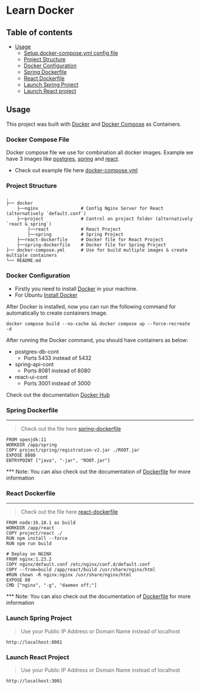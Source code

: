 # Learn Docker

## Table of contents

-   [Usage](#usage)
    -   [Setup docker-compose.yml config file](#docker-compose-file)
    -   [Project Structure](#project-structure)
    -   [Docker Configuration](#docker-configuration)
    -   [Spring Dockerfile](#spring-dockerfile)
    -   [React Dockerfile](#react-dockerfile)
    -   [Launch Spring Project](#launch-spring-project)
    -   [Launch React project](#launch-react-project)
  

## Usage

This project was built with [Docker](https://www.docker.com/) and [Docker Compose](https://docs.docker.com/compose/) as Containers.

### Docker Compose File

Docker compose file we use for combination all docker images. Example we have 3 images like [postgres](https://hub.docker.com/_/postgres), [spring](docker/spring-dockerfile) and [react](docker/react-dockerfile).

- Check out example file here [docker-compose.yml](docker-compose.yml)

### Project Structure
    .
    ├── docker
        ├──nginx                # Config Nginx Server for React (alternatively `default.conf`)
        ├──project              # Control on project folder (alternatively `react & spring`)
            ├──react            # React Project
            ├──spring           # Spring Project
        ├──react-dockerfile     # Docker file for React Project
        ├──spring-dockerfile    # Docker file for Spring Project
    ├── docker-compose.yml      # Use for build multiple images & create multiple containers
    └── README.md

### Docker Configuration

- Firstly you need to install [Docker](https://docs.docker.com/engine/install/) in your machine.
- For Ubuntu [Install Docker](https://docs.docker.com/engine/install/ubuntu/)

After Docker is installed, now you can run the following command for automatically to create containers image.

`docker compose build --no-cache && docker compose up --force-recreate -d`

After running the Docker command, you should have containers as below:

- postgres-db-cont
    - Ports 5433 instead of 5432
- spring-api-cont
    - Ports 8081 instead of 8080
- react-ui-cont
    - Ports 3001 instead of 3000

Check out the documentation [Docker Hub](https://hub.docker.com/)

### Spring Dockerfile
---
> Check out the file here [spring-dockerfile](/docker/spring-dockerfile)

```
FROM openjdk:11
WORKDIR /app/spring
COPY project/spring/registration-v2.jar ./ROOT.jar
EXPOSE 8080
ENTRYPOINT ["java", "-jar", "ROOT.jar"]
```

*** Note: You can also check out the documentation of [Dockerfile](https://docs.docker.com/engine/reference/builder/) for more information

### React Dockerfile
---
> Check out the file here [react-dockerfile](/docker/react-dockerfile)

```
FROM node:16.18.1 as build
WORKDIR /app/react
COPY project/react ./
RUN npm install --force
RUN npm run build

# Deploy on NGINX
FROM nginx:1.23.2
COPY nginx/default.conf /etc/nginx/conf.d/default.conf
COPY --from=build /app/react/build /usr/share/nginx/html
#RUN chown -R nginx:nginx /usr/share/nginx/html
EXPOSE 80
CMD ["nginx", "-g", "daemon off;"]
```

*** Note: You can also check out the documentation of [Dockerfile](https://docs.docker.com/engine/reference/builder/) for more information

### Launch Spring Project

> Use your Public IP Address or Domain Name instead of localhost 

`http://localhost:8081`

### Launch React Project

> Use your Public IP Address or Domain Name instead of localhost 

`http://localhost:3001`


